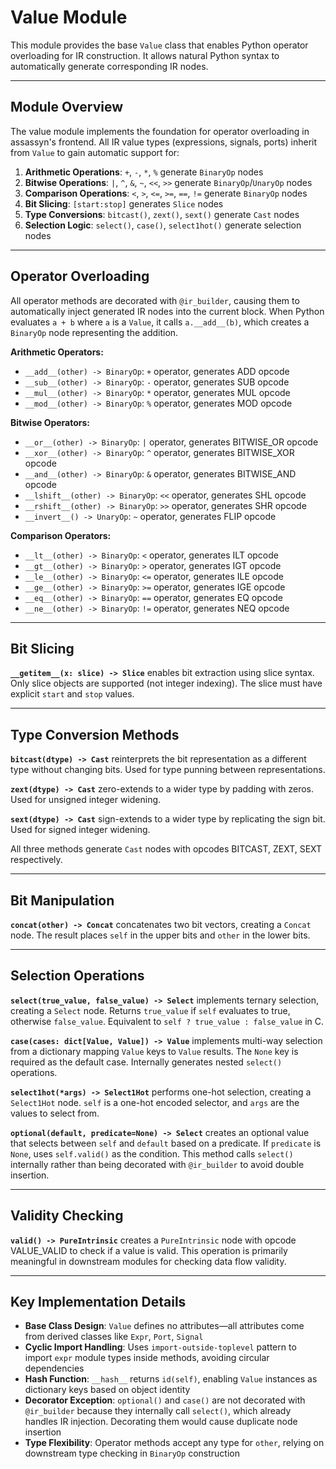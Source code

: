# Value Module

This module provides the base `Value` class that enables Python operator overloading for IR construction. It allows natural Python syntax to automatically generate corresponding IR nodes.

---

## Module Overview

The value module implements the foundation for operator overloading in assassyn's frontend. All IR value types (expressions, signals, ports) inherit from `Value` to gain automatic support for:

1. **Arithmetic Operations**: `+`, `-`, `*`, `%` generate `BinaryOp` nodes
2. **Bitwise Operations**: `|`, `^`, `&`, `~`, `<<`, `>>` generate `BinaryOp`/`UnaryOp` nodes
3. **Comparison Operations**: `<`, `>`, `<=`, `>=`, `==`, `!=` generate `BinaryOp` nodes
4. **Bit Slicing**: `[start:stop]` generates `Slice` nodes
5. **Type Conversions**: `bitcast()`, `zext()`, `sext()` generate `Cast` nodes
6. **Selection Logic**: `select()`, `case()`, `select1hot()` generate selection nodes

---

## Operator Overloading

All operator methods are decorated with `@ir_builder`, causing them to automatically inject generated IR nodes into the current block. When Python evaluates `a + b` where `a` is a `Value`, it calls `a.__add__(b)`, which creates a `BinaryOp` node representing the addition.

**Arithmetic Operators:**
- `__add__(other) -> BinaryOp`: `+` operator, generates ADD opcode
- `__sub__(other) -> BinaryOp`: `-` operator, generates SUB opcode
- `__mul__(other) -> BinaryOp`: `*` operator, generates MUL opcode
- `__mod__(other) -> BinaryOp`: `%` operator, generates MOD opcode

**Bitwise Operators:**
- `__or__(other) -> BinaryOp`: `|` operator, generates BITWISE_OR opcode
- `__xor__(other) -> BinaryOp`: `^` operator, generates BITWISE_XOR opcode
- `__and__(other) -> BinaryOp`: `&` operator, generates BITWISE_AND opcode
- `__lshift__(other) -> BinaryOp`: `<<` operator, generates SHL opcode
- `__rshift__(other) -> BinaryOp`: `>>` operator, generates SHR opcode
- `__invert__() -> UnaryOp`: `~` operator, generates FLIP opcode

**Comparison Operators:**
- `__lt__(other) -> BinaryOp`: `<` operator, generates ILT opcode
- `__gt__(other) -> BinaryOp`: `>` operator, generates IGT opcode
- `__le__(other) -> BinaryOp`: `<=` operator, generates ILE opcode
- `__ge__(other) -> BinaryOp`: `>=` operator, generates IGE opcode
- `__eq__(other) -> BinaryOp`: `==` operator, generates EQ opcode
- `__ne__(other) -> BinaryOp`: `!=` operator, generates NEQ opcode

---

## Bit Slicing

**`__getitem__(x: slice) -> Slice`** enables bit extraction using slice syntax. Only slice objects are supported (not integer indexing). The slice must have explicit `start` and `stop` values.

---

## Type Conversion Methods

**`bitcast(dtype) -> Cast`** reinterprets the bit representation as a different type without changing bits. Used for type punning between representations.

**`zext(dtype) -> Cast`** zero-extends to a wider type by padding with zeros. Used for unsigned integer widening.

**`sext(dtype) -> Cast`** sign-extends to a wider type by replicating the sign bit. Used for signed integer widening.

All three methods generate `Cast` nodes with opcodes BITCAST, ZEXT, SEXT respectively.

---

## Bit Manipulation

**`concat(other) -> Concat`** concatenates two bit vectors, creating a `Concat` node. The result places `self` in the upper bits and `other` in the lower bits.

---

## Selection Operations

**`select(true_value, false_value) -> Select`** implements ternary selection, creating a `Select` node. Returns `true_value` if `self` evaluates to true, otherwise `false_value`. Equivalent to `self ? true_value : false_value` in C.

**`case(cases: dict[Value, Value]) -> Value`** implements multi-way selection from a dictionary mapping `Value` keys to `Value` results. The `None` key is required as the default case. Internally generates nested `select()` operations.

**`select1hot(*args) -> Select1Hot`** performs one-hot selection, creating a `Select1Hot` node. `self` is a one-hot encoded selector, and `args` are the values to select from.

**`optional(default, predicate=None) -> Select`** creates an optional value that selects between `self` and `default` based on a predicate. If `predicate` is `None`, uses `self.valid()` as the condition. This method calls `select()` internally rather than being decorated with `@ir_builder` to avoid double insertion.

---

## Validity Checking

**`valid() -> PureIntrinsic`** creates a `PureIntrinsic` node with opcode VALUE_VALID to check if a value is valid. This operation is primarily meaningful in downstream modules for checking data flow validity.

---

## Key Implementation Details

- **Base Class Design**: `Value` defines no attributes—all attributes come from derived classes like `Expr`, `Port`, `Signal`
- **Cyclic Import Handling**: Uses `import-outside-toplevel` pattern to import `expr` module types inside methods, avoiding circular dependencies
- **Hash Function**: `__hash__` returns `id(self)`, enabling `Value` instances as dictionary keys based on object identity
- **Decorator Exception**: `optional()` and `case()` are not decorated with `@ir_builder` because they internally call `select()`, which already handles IR injection. Decorating them would cause duplicate node insertion
- **Type Flexibility**: Operator methods accept any type for `other`, relying on downstream type checking in `BinaryOp` construction
